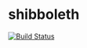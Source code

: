 shibboleth
==========

[![Build Status](https://magnum.travis-ci.com/owncloud/user_shibboleth.svg?token=q8ZoWBCat8DFpZ2ALfXP&branch=master)](https://magnum.travis-ci.com/owncloud/user_shibboleth)

